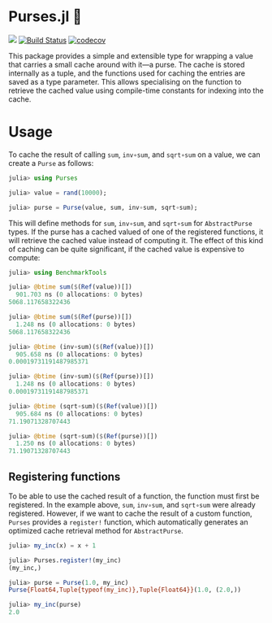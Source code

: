 # Purses.jl 👛

[![](https://img.shields.io/badge/docs-dev-blue.svg)](https://dalum.github.io/Purses.jl/dev)
[![Build Status](https://travis-ci.org/dalum/Purses.jl.svg?branch=master)](https://travis-ci.org/dalum/Purses.jl)
[![codecov](https://codecov.io/gh/dalum/Purses.jl/branch/master/graph/badge.svg)](https://codecov.io/gh/dalum/Purses.jl)

This package provides a simple and extensible type for wrapping a value that carries a small cache around with it—a purse.  The cache is stored internally as a tuple, and the functions used for caching the entries are saved as a type parameter.  This allows specialising on the function to retrieve the cached value using compile-time constants for indexing into the cache.

# Usage

To cache the result of calling `sum`, `inv∘sum`, and `sqrt∘sum` on a value, we can create a `Purse` as follows:
```julia
julia> using Purses

julia> value = rand(10000);

julia> purse = Purse(value, sum, inv∘sum, sqrt∘sum);

```
This will define methods for `sum`, `inv∘sum`, and `sqrt∘sum` for `AbstractPurse` types.  If the purse has a cached valued of one of the registered functions, it will retrieve the cached value instead of computing it.  The effect of this kind of caching can be quite significant, if the cached value is expensive to compute:
```julia
julia> using BenchmarkTools

julia> @btime sum($(Ref(value))[])
  901.703 ns (0 allocations: 0 bytes)
5068.117658322436

julia> @btime sum($(Ref(purse))[])
  1.248 ns (0 allocations: 0 bytes)
5068.117658322436

julia> @btime (inv∘sum)($(Ref(value))[])
  905.658 ns (0 allocations: 0 bytes)
0.00019731191487985371

julia> @btime (inv∘sum)($(Ref(purse))[])
  1.248 ns (0 allocations: 0 bytes)
0.00019731191487985371

julia> @btime (sqrt∘sum)($(Ref(value))[])
  905.684 ns (0 allocations: 0 bytes)
71.19071328707443

julia> @btime (sqrt∘sum)($(Ref(purse))[])
  1.250 ns (0 allocations: 0 bytes)
71.19071328707443
```

## Registering functions

To be able to use the cached result of a function, the function must first be registered.  In the example above, `sum`, `inv∘sum`, and `sqrt∘sum` were already registered.  However, if we want to cache the result of a custom function, `Purses` provides a `register!` function, which automatically generates an optimized cache retrieval method for `AbstractPurse`.
```julia
julia> my_inc(x) = x + 1

julia> Purses.register!(my_inc)
(my_inc,)

julia> purse = Purse(1.0, my_inc)
Purse{Float64,Tuple{typeof(my_inc)},Tuple{Float64}}(1.0, (2.0,))

julia> my_inc(purse)
2.0
```

